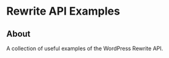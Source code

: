 Rewrite API Examples
====================

## About

A collection of useful examples of the WordPress Rewrite API.
